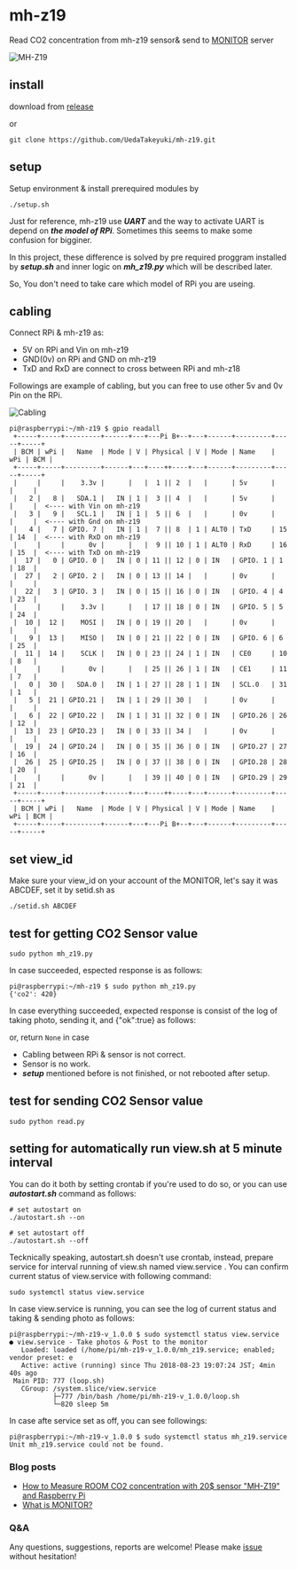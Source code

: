 # mh-z19
Read CO2 concentration from mh-z19 sensor&amp; send to [MONITOR](https://monitor.uedasoft.com) server

![MH-Z19](https://camo.qiitausercontent.com/a270df1162ed5c3bf9968b24064b91eed0dfcc11/68747470733a2f2f71696974612d696d6167652d73746f72652e73332e616d617a6f6e6177732e636f6d2f302f34363534342f31353739663964622d306634302d373665382d303566332d3939336132346334376431382e706e67)

## install
download from [release](https://github.com/UedaTakeyuki/mh-z19/releases)

or 

```
git clone https://github.com/UedaTakeyuki/mh-z19.git
```

## setup
Setup environment & install prerequired modules by

```
./setup.sh 
```

Just for reference, mh-z19 use ***UART*** and the way to activate UART is depend on ***the model of RPi***. Sometimes this seems to make some confusion for bigginer.

In this project, these difference is solved by pre required proggram installed by ***setup.sh*** and inner logic on ***mh_z19.py*** which will be described later.

So, You don't need to take care which model of RPi you are useing.

## cabling
Connect RPi & mh-z19 as:

- 5V on RPi and Vin on mh-z19
- GND(0v) on RPi and GND on mh-z19
- TxD and RxD are connect to cross between RPi and mh-z18 

Followings are example of cabling, but you can free to use other 5v and 0v Pin on the RPi. 


![Cabling](https://camo.qiitausercontent.com/112ad5fe41c82a16671d2882070384109c8860cc/68747470733a2f2f71696974612d696d6167652d73746f72652e73332e616d617a6f6e6177732e636f6d2f302f34363534342f30383238333031342d363864322d633364652d313634342d3763386439623762363266642e6a706567)

```
pi@raspberrypi:~/mh-z19 $ gpio readall
 +-----+-----+---------+------+---+---Pi B+--+---+------+---------+-----+-----+
 | BCM | wPi |   Name  | Mode | V | Physical | V | Mode | Name    | wPi | BCM |
 +-----+-----+---------+------+---+----++----+---+------+---------+-----+-----+
 |     |     |    3.3v |      |   |  1 || 2  |   |      | 5v      |     |     |
 |   2 |   8 |   SDA.1 |   IN | 1 |  3 || 4  |   |      | 5v      |     |     |  <---- with Vin on mh-z19
 |   3 |   9 |   SCL.1 |   IN | 1 |  5 || 6  |   |      | 0v      |     |     |  <---- with Gnd on mh-z19
 |   4 |   7 | GPIO. 7 |   IN | 1 |  7 || 8  | 1 | ALT0 | TxD     | 15  | 14  |  <---- with RxD on mh-z19
 |     |     |      0v |      |   |  9 || 10 | 1 | ALT0 | RxD     | 16  | 15  |  <---- with TxD on mh-z19
 |  17 |   0 | GPIO. 0 |   IN | 0 | 11 || 12 | 0 | IN   | GPIO. 1 | 1   | 18  |
 |  27 |   2 | GPIO. 2 |   IN | 0 | 13 || 14 |   |      | 0v      |     |     |
 |  22 |   3 | GPIO. 3 |   IN | 0 | 15 || 16 | 0 | IN   | GPIO. 4 | 4   | 23  |
 |     |     |    3.3v |      |   | 17 || 18 | 0 | IN   | GPIO. 5 | 5   | 24  |
 |  10 |  12 |    MOSI |   IN | 0 | 19 || 20 |   |      | 0v      |     |     |
 |   9 |  13 |    MISO |   IN | 0 | 21 || 22 | 0 | IN   | GPIO. 6 | 6   | 25  |
 |  11 |  14 |    SCLK |   IN | 0 | 23 || 24 | 1 | IN   | CE0     | 10  | 8   |
 |     |     |      0v |      |   | 25 || 26 | 1 | IN   | CE1     | 11  | 7   |
 |   0 |  30 |   SDA.0 |   IN | 1 | 27 || 28 | 1 | IN   | SCL.0   | 31  | 1   |
 |   5 |  21 | GPIO.21 |   IN | 1 | 29 || 30 |   |      | 0v      |     |     |
 |   6 |  22 | GPIO.22 |   IN | 1 | 31 || 32 | 0 | IN   | GPIO.26 | 26  | 12  |
 |  13 |  23 | GPIO.23 |   IN | 0 | 33 || 34 |   |      | 0v      |     |     |
 |  19 |  24 | GPIO.24 |   IN | 0 | 35 || 36 | 0 | IN   | GPIO.27 | 27  | 16  |
 |  26 |  25 | GPIO.25 |   IN | 0 | 37 || 38 | 0 | IN   | GPIO.28 | 28  | 20  |
 |     |     |      0v |      |   | 39 || 40 | 0 | IN   | GPIO.29 | 29  | 21  |
 +-----+-----+---------+------+---+----++----+---+------+---------+-----+-----+
 | BCM | wPi |   Name  | Mode | V | Physical | V | Mode | Name    | wPi | BCM |
 +-----+-----+---------+------+---+---Pi B+--+---+------+---------+-----+-----+
```

## set view_id
Make sure your view_id on your account of the MONITOR, let's say it was ABCDEF, set it by setid.sh as

```
./setid.sh ABCDEF
```

## test for getting CO2 Sensor value

```
sudo python mh_z19.py
```

In case succeeded, espected response is as follows:

```
pi@raspberrypi:~/mh-z19 $ sudo python mh_z19.py
{'co2': 420}
```

In case everything succeeded, expected response is consist of the log of taking photo, sending it, and {"ok":true} as follows:

or, return ```None``` in case 
- Cabling between RPi & sensor is not correct.
- Sensor is no work.
- ***setup*** mentioned before is not finished, or not rebooted after setup.

## test for sending CO2 Sensor value

```
sudo python read.py
```
## setting for automatically run view.sh at 5 minute interval

You can do it both by setting crontab if you're used to do so, or you can use ***autostart.sh*** command as follows:

```
# set autostart on
./autostart.sh --on

# set autostart off
./autostart.sh --off
```

Tecknically speaking, autostart.sh doesn't use crontab, instead, prepare service for interval running of view.sh named view.service .
You can confirm current status of view.service with following command:

```
sudo systemctl status view.service
```

In case view.service is running, you can see the log of current status and taking & sending photo as follows:
```
pi@raspberrypi:~/mh-z19-v_1.0.0 $ sudo systemctl status view.service 
● view.service - Take photos & Post to the monitor
   Loaded: loaded (/home/pi/mh-z19-v_1.0.0/mh_z19.service; enabled; vendor preset: e
   Active: active (running) since Thu 2018-08-23 19:07:24 JST; 4min 40s ago
 Main PID: 777 (loop.sh)
   CGroup: /system.slice/view.service
           ├─777 /bin/bash /home/pi/mh-z19-v_1.0.0/loop.sh
           └─820 sleep 5m
```

In case afte service set as off, you can see followings:
```
pi@raspberrypi:~/mh-z19-v_1.0.0 $ sudo systemctl status mh_z19.service 
Unit mh_z19.service could not be found.
```
### Blog posts
- [How to Measure ROOM CO2 concentration with 20$ sensor "MH-Z19" and Raspberry Pi](https://monitorserviceatelierueda.blogspot.com/2018/09/how-to-measure-room-co2-concentration.html)
- [What is MONITOR?](https://monitorserviceatelierueda.blogspot.com/p/monitor.html)

### Q&A
Any questions, suggestions, reports are welcome! Please make [issue](https://github.com/UedaTakeyuki/mh-z19/issues) without hesitation! 
